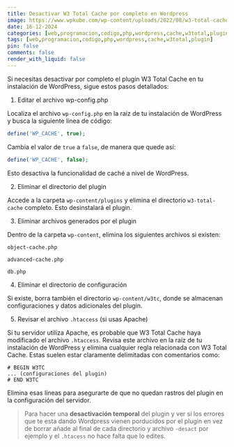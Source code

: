 ```yaml
---
title: Desactivar W3 Total Cache por completo en Wordpress
image: https://www.wpkube.com/wp-content/uploads/2022/08/w3-total-cache-free-plugin.png
date: 16-12-2024
categories: [web,programacion,codigo,php,wordpress,cache,w3total,plugin]
tags: [web,programacion,codigo,php,wordpress,cache,w3total,plugin]
pin: false
comments: false
render_with_liquid: false
---
```


Si necesitas desactivar por completo el plugin W3 Total Cache en tu instalación de WordPress, sigue estos pasos detallados:

1. Editar el archivo wp-config.php

Localiza el archivo `wp-config.php` en la raíz de tu instalación de WordPress y busca la siguiente línea de código:

```php
define('WP_CACHE', true);
```

Cambia el valor de `true` a `false`, de manera que quede así:

```php
define('WP_CACHE', false);
```

Esto desactiva la funcionalidad de caché a nivel de WordPress.

2. Eliminar el directorio del plugin

Accede a la carpeta `wp-content/plugins` y elimina el directorio `w3-total-cache` completo. Esto desinstalará el plugin.

3. Eliminar archivos generados por el plugin

Dentro de la carpeta `wp-content`, elimina los siguientes archivos si existen:

`object-cache.php`

`advanced-cache.php`

`db.php`

4. Eliminar el directorio de configuración

Si existe, borra también el directorio `wp-content/w3tc`, donde se almacenan configuraciones y datos adicionales del plugin.

5. Revisar el archivo `.htaccess` (si usas Apache)

Si tu servidor utiliza Apache, es probable que W3 Total Cache haya modificado el archivo `.htaccess`. Revisa este archivo en la raíz de tu instalación de WordPress y elimina cualquier regla relacionada con W3 Total Cache. Estas suelen estar claramente delimitadas con comentarios como:

```
# BEGIN W3TC
... (configuraciones del plugin)
# END W3TC
```
Elimina esas líneas para asegurarte de que no quedan rastros del plugin en la configuración del servidor.

> Para hacer una **desactivación temporal** del plugin y ver si los errores que te esta dando Wordpress vienen porducidos por el plugin en vez de borrar añade al final de cada directorio y archivo `-desact` por ejemplo y el `.htacess` no hace falta que lo edites.
